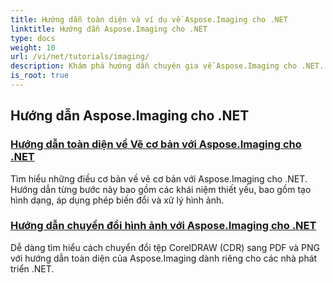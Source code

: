 ```yaml
---
title: Hướng dẫn toàn diện và ví dụ về Aspose.Imaging cho .NET
linktitle: Hướng dẫn Aspose.Imaging cho .NET
type: docs
weight: 10
url: /vi/net/tutorials/imaging/
description: Khám phá hướng dẫn chuyên gia về Aspose.Imaging cho .NET. Tìm hiểu cách thao tác, chuyển đổi và xử lý hình ảnh với hướng dẫn chi tiết, ví dụ về mã và thông tin thực tế. Hoàn hảo cho các nhà phát triển muốn hợp lý hóa các tác vụ xử lý hình ảnh trong các ứng dụng .NET.
is_root: true
---
```


## Hướng dẫn Aspose.Imaging cho .NET
### [Hướng dẫn toàn diện về Vẽ cơ bản với Aspose.Imaging cho .NET](./guide-to-basic-drawing/)
Tìm hiểu những điều cơ bản về vẽ cơ bản với Aspose.Imaging cho .NET. Hướng dẫn từng bước này bao gồm các khái niệm thiết yếu, bao gồm tạo hình dạng, áp dụng phép biến đổi và xử lý hình ảnh.
### [Hướng dẫn chuyển đổi hình ảnh với Aspose.Imaging cho .NET](./image-conversion/)
Dễ dàng tìm hiểu cách chuyển đổi tệp CorelDRAW (CDR) sang PDF và PNG với hướng dẫn toàn diện của Aspose.Imaging dành riêng cho các nhà phát triển .NET.
